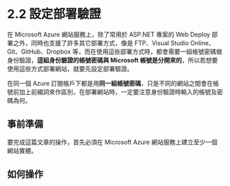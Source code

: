 # 2.2 設定部署驗證

在 Microsoft Azure 網站服務上，除了常用於 ASP.NET 專案的 Web Deploy 部署之外，同時也支援了許多其它部署方式，像是 FTP、Visual Studio Online、Git、GitHub、Dropbox 等，而在使用這些部署方式時，都會需要一組帳號密碼做身份驗證，**這組身份驗證的帳號密碼與 Microsoft 帳號是分開來的**，所以若想要使用這些方式部署網站，就要先設定部署驗證。

在同一個 Azure 訂閱帳戶下都是用**同一組帳號密碼**，只是不同的網站之間會在帳號前加上前綴詞來作區別，在部署網站時，一定要注意身份驗證時輸入的帳號及密碼為何。

## 事前準備

要完成這篇文章的操作，首先必須在 Microsoft Azure 網站服務上建立至少一個網站實體。

## 如何操作